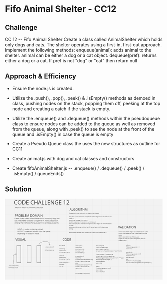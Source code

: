 # Fifo Animal Shelter - CC12

## Challenge
CC 12 -- Fifo Animal Shelter
Create a class called AnimalShelter which holds only dogs and cats. The shelter operates using a first-in, first-out approach.
Implement the following methods:
enqueue(animal): adds animal to the shelter. animal can be either a dog or a cat object.
dequeue(pref): returns either a dog or a cat. If pref is not "dog" or "cat" then return null

## Approach & Efficiency
- Ensure the node.js is created.
- Utilize the .push(), .pop(), .peek() & .isEmpty() methods as demoed in class, pushing nodes on the stack, popping them off, peeking at the top node and creating a catch if the stack is empty.
- Utilize the .enqueue() and .dequeue() methods within the pseudoqueue class to ensure nodes can be added to the queue as  well as removed from the queue, along with .peek() to see the node at the front of the queue and .isEmpty() in case the queue is empty
- Create a Pseudo Queue class the uses the new structures as outline for CC11

- Create animal.js with dog and cat classes and constructors
- Create fifoAnimalShelter.js -- .enqueue() / .dequeue() / .peek() / .isEmpty() / queueEnds()

## Solution
![WhiteBoard](CC12.png)